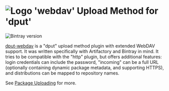 # ![Logo](https://raw.github.com/jhermann/artifactory-debian/master/doc/_static/artifactory-debian-logo.png) 'webdav' Upload Method for 'dput'

![Bintray version](https://img.shields.io/bintray/v/jhermann/deb/dput-webdav.svg)

[dput-webdav](https://freecode.com/projects/dput-webdav) is a "dput" upload method plugin with extended WebDAV support.
It was written specifically with Artifactory and Bintray in mind.
It tries to be compatible with the "http" plugin, but offers additional features:
login credentials can include the password,
"incoming" can be a full URL (optionally containing dynamic package metadata, and supporting HTTPS),
and distributions can be mapped to repository names.

See [Package Uploading](https://github.com/jhermann/artifactory-debian/#package-uploading) for more.
